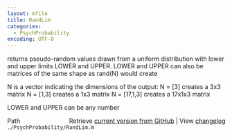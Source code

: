 ```yaml
---
layout: mfile
title: RandLim
categories:
  - PsychProbability
encoding: UTF-8
---
```


returns pseudo-random values drawn from a uniform distribution with lower
and upper limits LOWER and UPPER.
LOWER and UPPER can also be matrices of the same shape as rand\(N\) would
create

N is a vector indicating the dimensions of the output:
  N = \[3\]      creates a    3x3 matrix
  N = \[1,3\]    creates a    1x3 matrix
  N = \[17,1,3\] creates a 17x1x3 matrix

LOWER and UPPER can be any number


<div class="code_header" style="text-align:right;">
  <span style="float:left;">Path&nbsp;&nbsp;</span> <span class="counter">Retrieve <a href=
  "https://raw.github.com/Psychtoolbox-3/Psychtoolbox-3/beta/./PsychProbability/RandLim.m">current version from GitHub</a> | View <a href=
  "https://github.com/Psychtoolbox-3/Psychtoolbox-3/commits/beta/./PsychProbability/RandLim.m">changelog</a></span>
</div>
<div class="code">
  <code>./PsychProbability/RandLim.m</code>
</div>
